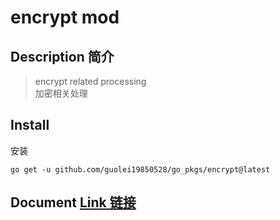 # encrypt mod
## Description 简介
> encrypt related processing  
> 加密相关处理
## Install
安装
```shell
go get -u github.com/guolei19850528/go_pkgs/encrypt@latest
```
## Document [Link 链接](https://pkg.go.dev/github.com/guolei19850528/go_pkgs/encrypt)